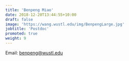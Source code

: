 ```yaml
---
title: 'Benpeng Miao'
date: 2018-12-20T13:44:55+10:00
draft: false
image: 'https://wang.wustl.edu/img/BenpengLarge.jpg'
jobtitle: 'Postdoc'
promoted: true
weight: 9
---
```

Email: benpeng@wustl.edu